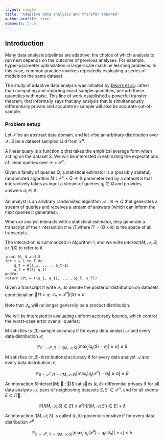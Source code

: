 ```yaml
---
layout: single
title: "Adaptive data analysis and transfer theorem"
author-profile: true
comments: true
---
```


## Introduction

Many data analysis pipelines are adaptive: the choice of which analysis to run next depends on the outcome of previous analyses. For example, hyper-parameter optimization in large-scale machine learning problems. In this case, common practice involves repeatedly evaluating a series of models on the same dataset.

The study of adaptive data analysis was initiated by [Dwork et al.](https://arxiv.org/abs/1411.2664): rather than computing and reporting exact sample quantities, perturb these quantities with noise. This line of work established a powerful transfer theorem, that informally says that any analysis that is simultaneously differentially private and accurate in-sample will also be accurate out-of-sample.

### Problem setup

Let $\mathcal{X}$ be an abstract data domain, and let $\mathcal{P}$ be an arbitrary distribution over $\mathcal{X}$. $S$ be a dataset sampled i.i.d from $\mathcal{P}^n$.

A linear query is a function q that takes the empirical average form when acting on the dataset $S$. We will be interested in estimating the expectations of linear queries over $\mathcal{D} = \mathcal{P}^n$.

Given a family of queries $Q$, a statistical estimator is a (possibly stateful) randomized algorithm $M: \mathcal{X}^n \times Q \rightarrow \mathbb{R}$ parameterized by a dataset $S$ that interactively takes as input a stream of queries $q_i \in Q$ and provides answers $a_i \in \mathbb{R}$.

An analyst is an arbitrary randomized algorithm $\mathcal{A}: \mathbb{R} \rightarrow Q$ that generates a stream of queries and receives a stream of answers (which can inform the next queries it generates).

When an analyst interacts with a statistical estimator, they generate a transcript of their interaction $\pi \in \Pi$ where $\Pi = (Q \times \mathbb{R})$ is the space of all transcripts.

The interaction is summarized in Algorithm 1, and we write $Interact(M; \mathcal{A} ; S)$ or $I(S)$ to refer to it.

```
input M, A and S
for t = 1 to T do
    q_t = A(a_1, ... , a_t-1)
    a_t = M(S; q_t)
endfor
return \Pi = ((q_1, a_1), ... ,(q_T, a_T))
```

Given a transcript $\pi$ write $\mathcal{Q}_ \pi$ to denote the posterior distribution on datasets conditional on $\Pi = \pi$: $\mathcal{Q} _\pi = \mathcal{P} ^n |I(S) =  \pi$.

Note that $\mathcal{Q} _\pi$ will no longer generally be a product distribution.

We will be interested in evaluating uniform accuracy bounds, which control the worst-case error over all queries:

M satisfies $(\alpha, \beta)$-sample accuracy if for every data analyst $\mathcal{A}$ and every data distribution $\mathcal{P}$,

$$
\mathbb{P} _{S\sim \mathcal{P}^n, \Pi \sim I(M,\mathcal{A};S)} [\max_j |q_j(S) - a_j| \geq \alpha] \leq \beta
$$

M satisfies $(\alpha, \beta)$-distributional accuracy if for every data analyst $\mathcal{A}$ and every data distribution $\mathcal{P}$,

$$
\mathbb{P} _{S\sim \mathcal{P}^n, \Pi \sim I(M,\mathcal{A};S)} [\max_j |q_j(\mathcal{P}^n) - a_j| \geq \alpha] \leq \beta
$$

An interaction $Interact(M;  ; )$ satises $(\epsilon, \delta)$-differential privacy if for all data analysts $\mathcal{A}$, pairs of neighboring datasets $S, S' \in \mathcal{X}^n$, and for all events $E \subseteq \Pi$:

$$
\mathbb{P}[I(M,\mathcal{A};S) \in E] \leq e^\epsilon \mathbb{P}[I(M,\mathcal{A};S') \in E] + \delta
$$

An interaction $I(M,\mathcal{A};S)$ is called $(\epsilon, \delta)$-posterior sensitive if for every data distribution $\mathcal{P}^n$

$$
\mathbb{P} _{S\sim \mathcal{P}^n, \Pi \sim I(M,\mathcal{A};S)} [\max_j |q_j(\mathcal{P}^n) - q_j(\mathcal{Q} _\pi)| \geq \epsilon] \leq \delta
$$
